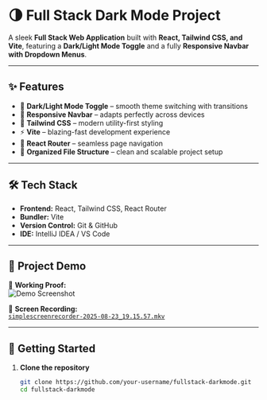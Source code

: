 # 🌗 Full Stack Dark Mode Project  

A sleek **Full Stack Web Application** built with **React, Tailwind CSS, and Vite**, featuring a **Dark/Light Mode Toggle** and a fully **Responsive Navbar with Dropdown Menus**.  

---

## ✨ Features  

- 🌙 **Dark/Light Mode Toggle** – smooth theme switching with transitions  
- 📱 **Responsive Navbar** – adapts perfectly across devices  
- 🎨 **Tailwind CSS** – modern utility-first styling  
- ⚡ **Vite** – blazing-fast development experience  
- 🔀 **React Router** – seamless page navigation  
- 📂 **Organized File Structure** – clean and scalable project setup  

---

## 🛠️ Tech Stack  

- **Frontend:** React, Tailwind CSS, React Router  
- **Bundler:** Vite  
- **Version Control:** Git & GitHub  
- **IDE:** IntelliJ IDEA / VS Code  

---

## 📸 Project Demo  

🎥 **Working Proof:**  
![Demo Screenshot](./assets)  

📂 **Screen Recording:**  
[`simplescreenrecorder-2025-08-23_19.15.57.mkv`]([./assets/simplescreenrecorder-2025-08-23_19.15.57.mkv](https://github.com/garvsharma12/MailMind/blob/main/assests/simplescreenrecorder-2025-08-23_19.15.57.mkv))  

---

## 🚀 Getting Started  

1. **Clone the repository**  
   ```bash
   git clone https://github.com/your-username/fullstack-darkmode.git
   cd fullstack-darkmode
